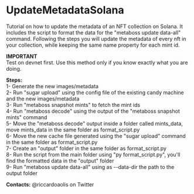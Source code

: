 # UpdateMetadataSolana
Tutorial on how to update the metadata of an NFT collection on Solana. It includes the script to format the data for the "metaboss update data-all" command. Following the steps you will update the metadata of every nft in your collection, while keeping the same name property for each mint id.  
  
**IMPORTANT**  
Test on devnet first. Use this method only if you know exactly what you are doing. 

**Steps:**  
1- Generate the new images/metadata  
2- Run "sugar upload" using the config file of the existing candy machine and the new images/metadata  
3- Run "metaboss snapshot mints" to fetch the mint ids  
4- Run "metaboss decode" using the output of the "metaboss snapshot mints" command  
5- Move the "metaboss decode" output inside a folder called mints_data, move mints_data in the same folder as format_script.py  
6- Move the new cache file generated using the "sugar upload" command in the same folder as format_script.py  
7- Create an "output" folder in the same folder as format_script.py  
8- Run the script from the main folder using "py format_script.py", you'll find the formatted data in the "output" folder  
9- Run "metaboss update data-all" using as --data-dir the path to the output folder  
  
**Contacts:** @riccardoaolis on Twitter
